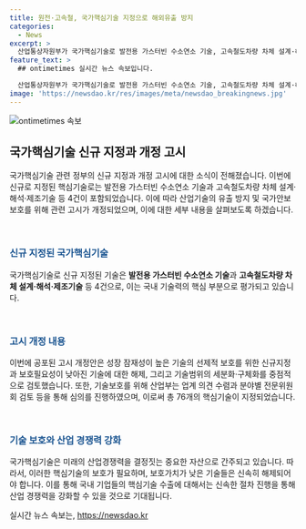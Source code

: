 ```yaml
---
title: 원전·고속철, 국가핵심기술 지정으로 해외유출 방지
categories:
  - News
excerpt: >
  산업통상자원부가 국가핵심기술로 발전용 가스터빈 수소연소 기술, 고속철도차량 차체 설계·해석·제조기술 등 4건을 신규 지정했다. 이는 국가안보와 직결될 수 있는 핵심기술이 해외로 유출되는 것을 막기 위한 조치이며, 개정된 고시는 5일부터 시행된다. 국가핵심기술은 산업기술의 유출 방지 및 보호를 위해 지정되며, 이번 개정으로 13분야 76개의 기술이 보호되며, 관련 기관은 기술유출 방지를 위한 보호조치를 의무적으로 이행해야 한다. 또한, 산업부는 올해도 국가핵심기술 지정·변경 및 해제 관련 의견을 수렴하고 개정작업을 진행할 예정이다.
feature_text: >
  ## ontimetimes 실시간 뉴스 속보입니다.

  산업통상자원부가 국가핵심기술로 발전용 가스터빈 수소연소 기술, 고속철도차량 차체 설계·해석·제조기술 등 4건을 신규 지정했다. 이는 국가안보와 직결될 수 있는 핵심기술이 해외로 유출되는 것을 막기 위한 조치이며, 개정된 고시는 5일부터 시행된다. 국가핵심기술은 산업기술의 유출 방지 및 보호를 위해 지정되며, 이번 개정으로 13분야 76개의 기술이 보호되며, 관련 기관은 기술유출 방지를 위한 보호조치를 의무적으로 이행해야 한다. 또한, 산업부는 올해도 국가핵심기술 지정·변경 및 해제 관련 의견을 수렴하고 개정작업을 진행할 예정이다.
image: 'https://newsdao.kr/res/images/meta/newsdao_breakingnews.jpg'
---
```


<p><img src="https://newsdao.kr/res/images/meta/newsdao_breakingnews.jpg" alt="ontimetimes 속보" /></p>

<h2 data-ke-size="size26">국가핵심기술 신규 지정과 개정 고시</h2>

<p>국가핵심기술 관련 정부의 신규 지정과 개정 고시에 대한 소식이 전해졌습니다. 이번에 신규로 지정된 핵심기술로는 발전용 가스터빈 수소연소 기술과 고속철도차량 차체 설계·해석·제조기술 등 4건이 포함되었습니다. 이에 따라 산업기술의 유출 방지 및 국가안보 보호를 위해 관련 고시가 개정되었으며, 이에 대한 세부 내용을 살펴보도록 하겠습니다.</p>

<p data-ke-size="size16">&nbsp;</p>

<h3><b><span style="color: #1a5490;">신규 지정된 국가핵심기술</span></b></h3>

<p>국가핵심기술로 신규 지정된 기술은 <b>발전용 가스터빈 수소연소 기술</b>과 <b>고속철도차량 차체 설계·해석·제조기술</b> 등 4건으로, 이는 국내 기술력의 핵심 부분으로 평가되고 있습니다.</p>

<p data-ke-size="size16">&nbsp;</p>

<h3><b><span style="color: #1a5490;">고시 개정 내용</span></b></h3>

<p>이번에 공포된 고시 개정안은 성장 잠재성이 높은 기술의 선제적 보호를 위한 신규지정과 보호필요성이 낮아진 기술에 대한 해제, 그리고 기술범위의 세분화·구체화를 중점적으로 검토했습니다. 또한, 기술보호를 위해 산업부는 업계 의견 수렴과 분야별 전문위원회 검토 등을 통해 심의를 진행하였으며, 이로써 총 76개의 핵심기술이 지정되었습니다.</p>

<p data-ke-size="size16">&nbsp;</p>

<h3><b><span style="color: #1a5490;">기술 보호와 산업 경쟁력 강화</span></b></h3>

<p>국가핵심기술은 미래의 산업경쟁력을 결정짓는 중요한 자산으로 간주되고 있습니다. 따라서, 이러한 핵심기술의 보호가 필요하며, 보호가치가 낮은 기술들은 신속히 해제되어야 합니다. 이를 통해 국내 기업들의 핵심기술 수출에 대해서는 신속한 절차 진행을 통해 산업 경쟁력을 강화할 수 있을 것으로 기대됩니다.</p>
실시간 뉴스 속보는, <a href="https://newsdao.kr" rel="dofollow">https://newsdao.kr</a>


